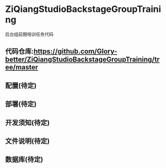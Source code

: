 # ZiQiangStudioBackstageGroupTraining
后台组前期培训任务代码
## 代码仓库:https://github.com/Glory-better/ZiQiangStudioBackstageGroupTraining/tree/master
## 配置(待定)
## 部署(待定)
## 开发须知(待定)
## 文件说明(待定)
## 数据库(待定)
